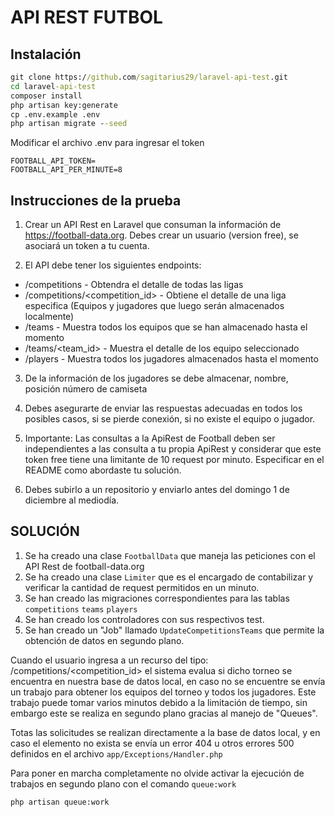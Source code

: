 # API REST FUTBOL

## Instalación
```cmd
git clone https://github.com/sagitarius29/laravel-api-test.git
cd laravel-api-test
composer install
php artisan key:generate
cp .env.example .env
php artisan migrate --seed
```

Modificar el archivo .env para ingresar el token
```text
FOOTBALL_API_TOKEN=
FOOTBALL_API_PER_MINUTE=8
```

## Instrucciones de la prueba

1. Crear un API Rest en Laravel que consuman la información de https://football-data.org. Debes crear un usuario (version free), se asociará un token a tu cuenta.

2. El API debe tener los siguientes endpoints:

- /competitions - Obtendra el detalle de todas las ligas 
- /competitions/<competition_id> - Obtiene el detalle de una liga especifica (Equipos y jugadores que luego serán almacenados localmente)
- /teams - Muestra todos los equipos que se han almacenado hasta el momento
- /teams/<team_id> - Muestra el detalle de los equipo seleccionado
- /players -  Muestra todos los jugadores almacenados hasta el momento

3. De la información de los jugadores se debe almacenar, nombre, posición número de camiseta

4. Debes asegurarte de enviar las respuestas adecuadas en todos los posibles casos, si se pierde conexión, si no existe el equipo o jugador.

5. Importante: Las consultas a la ApiRest de Football deben ser independientes a las consulta a tu propia ApiRest y considerar que este token free tiene una limitante de 10 request por minuto. Especificar en el README como abordaste tu solución.

6. Debes subirlo a un repositorio y enviarlo antes del domingo 1 de diciembre al mediodía.

## SOLUCIÓN

1. Se ha creado una clase `FootballData` que maneja las peticiones con el API Rest de football-data.org
2. Se ha creado una clase `Limiter` que es el encargado de contabilizar y verificar la cantidad de request permitidos en un minuto.
3. Se han creado las migraciones correspondientes para las tablas `competitions` `teams` `players` 
4. Se han creado los controladores con sus respectivos test.
5. Se han creado un "Job" llamado `UpdateCompetitionsTeams` que permite la obtención de datos en segundo plano.

Cuando el usuario ingresa a un recurso del tipo: /competitions/<competition_id> el sistema evalua si dicho torneo
se encuentra en nuestra base de datos local, en caso no se encuentre se envía un trabajo para obtener los equipos
del torneo y todos los jugadores. Este trabajo puede tomar varios minutos debido a la limitación de tiempo, sin
embargo este se realiza en segundo plano gracias al manejo de "Queues".

Totas las solicitudes se realizan directamente a la base de datos local, y en caso el elemento no exista se envía un error 404
u otros errores 500 definidos en el archivo `app/Exceptions/Handler.php`

Para poner en marcha completamente no olvide activar la ejecución de trabajos en segundo plano con el comando `queue:work`

```cmd
php artisan queue:work
``` 
